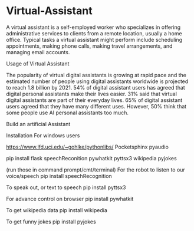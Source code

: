 # Virtual-Assistant

A virtual assistant is a self-employed worker who specializes in offering administrative services to clients from a remote location, usually a home office. Typical tasks a virtual assistant might perform include scheduling appointments, making phone calls, making travel arrangements, and managing email accounts.

Usage of Virtual Assistant

The popularity of virtual digital assistants is growing at rapid pace and the estimated number of people using digital assistants worldwide is projected to reach 1.8 billion by 2021. 54% of digital assistant users has agreed that digital personal assistants make their lives easier. 31% said that virtual digital assistants are part of their everyday lives. 65% of digital assistant users agreed that they have many different uses. However, 50% think that some people use AI personal assistants too much.

Build an artificial Assistant

Installation For windows users

https://www.lfd.uci.edu/~gohlke/pythonlibs/
Pocketsphinx
pyaudio

pip install flask speechReconition pywhatkit pyttsx3 wikipedia pyjokes

(run those in command prompt/cmt/terminal) For the robot to listen to our voice/speech pip install speechRecognition

To speak out, or text to speech pip install pyttsx3

For advance control on browser pip install pywhatkit

To get wikipedia data pip install wikipedia

To get funny jokes pip install pyjokes

